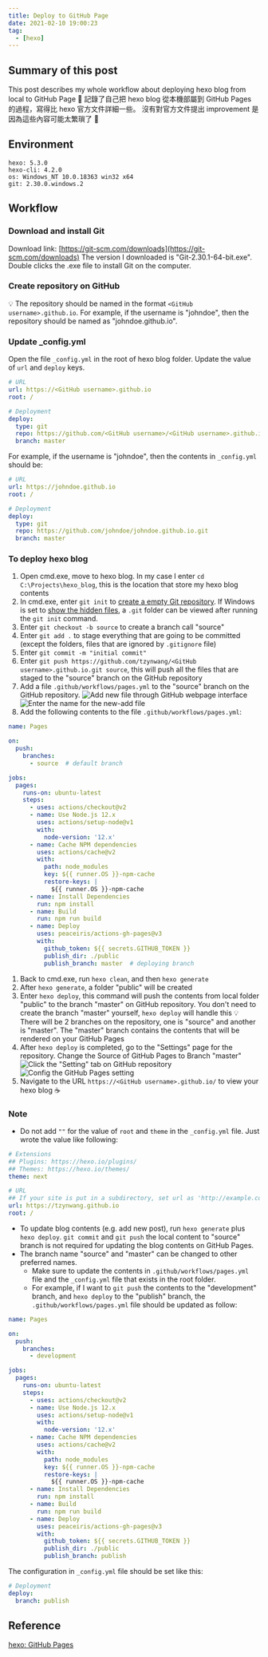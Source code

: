 ```yaml
---
title: Deploy to GitHub Page
date: 2021-02-10 19:00:23
tag:
  - [hexo]
---
```


## Summary of this post

This post describes my whole workflow about deploying hexo blog from local to GitHub Page 🛫
記錄了自己把 hexo blog 從本機部屬到 GitHub Pages 的過程，寫得比 hexo 官方文件詳細一些。
沒有對官方文件提出 improvement 是因為這些內容可能太繁瑣了 🤣

## Environment

```
hexo: 5.3.0
hexo-cli: 4.2.0
os: Windows_NT 10.0.18363 win32 x64
git: 2.30.0.windows.2
```

## Workflow

### Download and install Git

Download link: [https://git-scm.com/downloads](https://git-scm.com/downloads)
The version I downloaded is "Git-2.30.1-64-bit.exe". Double clicks the .exe file to install Git on the computer.

### Create repository on GitHub

💡 The repository should be named in the format `<GitHub username>.github.io`.
For example, if the username is "johndoe", then the repository should be named as "johndoe.github.io".

### Update \_config.yml

Open the file `_config.yml` in the root of hexo blog folder.
Update the value of `url` and `deploy` keys.

```yaml
# URL
url: https://<GitHub username>.github.io
root: /

# Deployment
deploy:
  type: git
  repo: https://github.com/<GitHub username>/<GitHub username>.github.io.git
  branch: master
```

For example, if the username is "johndoe", then the contents in `_config.yml` should be:

```yaml
# URL
url: https://johndoe.github.io
root: /

# Deployment
deploy:
  type: git
  repo: https://github.com/johndoe/johndoe.github.io.git
  branch: master
```

### To deploy hexo blog

1. Open cmd.exe, move to hexo blog. In my case I enter `cd C:\Projects\hexo_blog`, this is the location that store my hexo blog contents
1. In cmd.exe, enter `git init` to [create a empty Git repository](https://git-scm.com/docs/git-init). If Windows is set to [show the hidden files](https://support.microsoft.com/en-us/windows/show-hidden-files-0320fe58-0117-fd59-6851-9b7f9840fdb2), a `.git` folder can be viewed after running the `git init` command.
1. Enter `git checkout -b source` to create a branch call "source"
1. Enter `git add .` to stage everything that are going to be committed (except the folders, files that are ignored by `.gitignore` file)
1. Enter `git commit -m "initial commit"`
1. Enter `git push https://github.com/tzynwang/<GitHub username>.github.io.git source`, this will push all the files that are staged to the "source" branch on the GitHub repository
1. Add a file `.github/workflows/pages.yml` to the "source" branch on the GitHub repository.
   ![Add new file through GitHub webpage interface](add-new-file-to-repository-00.png)
   ![Enter the name for the new-add file](add-new-file-to-repository-01.png)
1. Add the following contents to the file `.github/workflows/pages.yml`:

```yaml
name: Pages

on:
  push:
    branches:
      - source  # default branch

jobs:
  pages:
    runs-on: ubuntu-latest
    steps:
      - uses: actions/checkout@v2
      - name: Use Node.js 12.x
        uses: actions/setup-node@v1
        with:
          node-version: '12.x'
      - name: Cache NPM dependencies
        uses: actions/cache@v2
        with:
          path: node_modules
          key: ${{ runner.OS }}-npm-cache
          restore-keys: |
            ${{ runner.OS }}-npm-cache
      - name: Install Dependencies
        run: npm install
      - name: Build
        run: npm run build
      - name: Deploy
        uses: peaceiris/actions-gh-pages@v3
        with:
          github_token: ${{ secrets.GITHUB_TOKEN }}
          publish_dir: ./public
          publish_branch: master  # deploying branch
```

1. Back to cmd.exe, run `hexo clean`, and then `hexo generate`
1. After `hexo generate`, a folder "public" will be created
1. Enter `hexo deploy`, this command will push the contents from local folder "public" to the branch "master" on GitHub repository. You don't need to create the branch "master" yourself, `hexo deploy` will handle this
   💡 There will be 2 branches on the repository, one is "source" and another is "master". The "master" branch contains the contents that will be rendered on your GitHub Pages
1. After `hexo deploy` is completed, go to the "Settings" page for the repository. Change the Source of GitHub Pages to Branch "master"
   ![Click the "Setting" tab on GitHub repository](config-github-pages-setting-00.png)
   ![Config the GitHub Pages setting](config-github-pages-setting-01.png)
1. Navigate to the URL `https://<GitHub username>.github.io/` to view your hexo blog ☕

### Note

- Do not add `""` for the value of `root` and `theme` in the `_config.yml` file. Just wrote the value like following:

```yaml
# Extensions
## Plugins: https://hexo.io/plugins/
## Themes: https://hexo.io/themes/
theme: next

# URL
## If your site is put in a subdirectory, set url as 'http://example.com/child' and root as '/child/'
url: https://tzynwang.github.io
root: /
```

- To update blog contents (e.g. add new post), run `hexo generate` plus `hexo deploy`.
  `git commit` and `git push` the local content to "source" branch is not required for updating the blog contents on GitHub Pages.
- The branch name "source" and "master" can be changed to other preferred names.
  - Make sure to update the contents in `.github/workflows/pages.yml` file and the `_config.yml` file that exists in the root folder.
  - For example, if I want to `git push` the contents to the "development" branch, and `hexo deploy` to the "publish" branch, the `.github/workflows/pages.yml` file should be updated as follow:

```yaml
name: Pages

on:
  push:
    branches:
      - development

jobs:
  pages:
    runs-on: ubuntu-latest
    steps:
      - uses: actions/checkout@v2
      - name: Use Node.js 12.x
        uses: actions/setup-node@v1
        with:
          node-version: '12.x'
      - name: Cache NPM dependencies
        uses: actions/cache@v2
        with:
          path: node_modules
          key: ${{ runner.OS }}-npm-cache
          restore-keys: |
            ${{ runner.OS }}-npm-cache
      - name: Install Dependencies
        run: npm install
      - name: Build
        run: npm run build
      - name: Deploy
        uses: peaceiris/actions-gh-pages@v3
        with:
          github_token: ${{ secrets.GITHUB_TOKEN }}
          publish_dir: ./public
          publish_branch: publish
```

The configuration in `_config.yml` file should be set like this:

```yaml
# Deployment
deploy:
  branch: publish
```

## Reference

[hexo: GitHub Pages](https://hexo.io/docs/github-pages)
